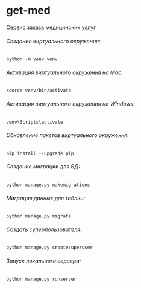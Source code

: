 # get-med
Сервис заказа медицинских услуг

###### Создание виртуального окружения:
```shell
python -m venv venv
```

###### Активация виртуального окружения на Mac:
```shell
source venv/bin/activate
```

###### Активация виртуального окружения на Windows:
```shell
venv\Scripts\activate
```

###### Обновление пакетов виртуального окружения:
```shell
pip install --upgrade pip
```

###### Создание миграции для БД:
```shell
python manage.py makemigrations
```

###### Миграция данных для таблиц:
```shell
python manage.py migrate
```

###### Создать суперпользователя:
```shell
python manage.py createsuperuser
```

###### Запуск локального сервера:
```shell
python manage.py runserver
```